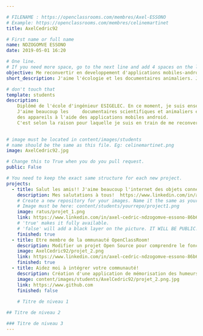 ```yaml
---

# FILENAME : https://openclassrooms.com/membres/Axel-ESSONO
# Example: https://openclassrooms.com/membres/celinemartinet
title: AxelCedric92

# First name or full name
name: NDZOGOMVE ESSONO
date: 2019-05-01 16:20

# One line.
# If you need more space, go to the next line and add 4 spaces on the left, as in 'description'.
objective: Me reconvertir en developpement d'applications mobiles-android.
short_description: J'aime l'écologie et les documentaires animaliers. Je me lance dans la programmation pour developper ma curiosité

# don't touch that
template: students
description:
    Diplômé de l'école d'ingénieur ESIGELEC. En ce moment, je suis enseignant de sciences de l'ingénieur au lycée polyvalent Jean Perrin     à Saint-Ouen-l'Aumône. Je suis en reconversion professionnelle en developpement d'applications android. 
    J'aime beaucoup les     documentaires scientifiques et animaliers et aussi la connectivité
    des appareils à l'aide des applications mobiles android. 
    C'est selon la raison pour laquelle je suis en train de me reconvertir en    developpement android.
   	   

# image must be located in content/images/students
# name should be the same as this file. Eg: celinemartinet.png
image: AxelCedric92.jpg

# Change this to True when you do you pull request.
public: False

# You need to keep the exact same structure for each new project.
projects:
  - title: Salut les amis!! J'aime beaucoup l'internet des objets connectés. J'ai une très grande appétence pour la connectivité.
    description: Mes salutations à tous!  https://www.linkedin.com/in/axel-c%C3%A9dric-ndzogomve-essono-86b63014b/
    # Create a new repository for your images. Name it the same as your nickname and profile picture.
    # Image must be here: content/students/yourrepo/project1.png
    image: ratus/projet_1.png
    link: https://www.linkedin.com/in/axel-cedric-ndzogomve-essono-86b63014b/
    # 'true' makes it fully available.
    # 'false' will add a black layer on the picture. IT WILL BE PUBLIC!
    finished: true
  - title: Etre membre de la ommunauté OpenClassRoom!
    description: Modifier un projet Open Source pour comprendre le fonctionnement de Git, de Github et des pull requests. 
    image: AxelCedric92/projet_2.png
    link: https://www.linkedin.com/in/axel-cedric-ndzogomve-essono-86b63014b/
    finished: true
  - title: Aidez moi à intégrer votre communauté!
    description: Création d'une application de mémorisation des humeurs du jour
    image: content/images/students/AxelCedric92/projet_2.png.jpg
    link: https://www.github.com
    finished: false
    
    # Titre de niveau 1

## Titre de niveau 2

### Titre de niveau 3
---
```

